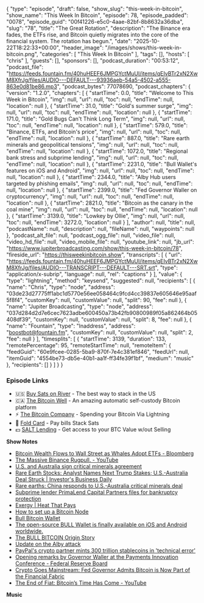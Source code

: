 {
  "type": "episode",
  "draft": false,
  "show_slug": "this-week-in-bitcoin",
  "show_name": "This Week In Bitcoin",
  "episode": 78,
  "episode_padded": "0078",
  "episode_guid": "00f41226-e5c0-4aae-82bf-8b8632a36dba",
  "slug": "78",
  "title": "The Great Rotation",
  "description": "The Binance era fades, the ETFs rise, and Bitcoin quietly migrates into the core of the financial system. The rotation has begun.",
  "date": "2025-10-22T18:22:33+00:00",
  "header_image": "/images/shows/this-week-in-bitcoin.png",
  "categories": [
    "This Week In Bitcoin"
  ],
  "tags": [],
  "hosts": [
    "chris"
  ],
  "guests": [],
  "sponsors": [],
  "podcast_duration": "00:53:12",
  "podcast_file": "https://feeds.fountain.fm/40huHEEF6JMPGYctMuUI/items/qEIvBTr2xN2XwM8XfrJg/files/AUDIO---DEFAULT---93936aeb-54a5-4502-a555-863e0d81be86.mp3",
  "podcast_bytes": 77078690,
  "podcast_chapters": {
    "version": "1.2.0",
    "chapters": [
      {
        "startTime": 0.0,
        "title": "Welcome to This Week in Bitcoin",
        "img": null,
        "url": null,
        "toc": null,
        "endTime": null,
        "location": null
      },
      {
        "startTime": 31.0,
        "title": "Gold's summer surge",
        "img": null,
        "url": null,
        "toc": null,
        "endTime": null,
        "location": null
      },
      {
        "startTime": 171.0,
        "title": "Gold Bugs Can't Think Long Term",
        "img": null,
        "url": null,
        "toc": null,
        "endTime": null,
        "location": null
      },
      {
        "startTime": 579.0,
        "title": "Binance, ETFs, and Bitcoin's price",
        "img": null,
        "url": null,
        "toc": null,
        "endTime": null,
        "location": null
      },
      {
        "startTime": 887.0,
        "title": "Rare earth minerals and geopolitical tensions",
        "img": null,
        "url": null,
        "toc": null,
        "endTime": null,
        "location": null
      },
      {
        "startTime": 1072.0,
        "title": "Regional bank stress and subprime lending",
        "img": null,
        "url": null,
        "toc": null,
        "endTime": null,
        "location": null
      },
      {
        "startTime": 2231.0,
        "title": "Bull Wallet's features on iOS and Android",
        "img": null,
        "url": null,
        "toc": null,
        "endTime": null,
        "location": null
      },
      {
        "startTime": 2344.0,
        "title": "Alby Hub users targeted by phishing emails",
        "img": null,
        "url": null,
        "toc": null,
        "endTime": null,
        "location": null
      },
      {
        "startTime": 2399.0,
        "title": "Fed Governor Waller on cryptocurrency",
        "img": null,
        "url": null,
        "toc": null,
        "endTime": null,
        "location": null
      },
      {
        "startTime": 2821.0,
        "title": "Bitcoin as the canary in the coal mine",
        "img": null,
        "url": null,
        "toc": null,
        "endTime": null,
        "location": null
      },
      {
        "startTime": 3139.0,
        "title": "Lowkey by Ollie",
        "img": null,
        "url": null,
        "toc": null,
        "endTime": 3272.0,
        "location": null
      }
    ],
    "author": null,
    "title": null,
    "podcastName": null,
    "description": null,
    "fileName": null,
    "waypoints": null
  },
  "podcast_alt_file": null,
  "podcast_ogg_file": null,
  "video_file": null,
  "video_hd_file": null,
  "video_mobile_file": null,
  "youtube_link": null,
  "jb_url": "https://www.jupiterbroadcasting.com/show/this-week-in-bitcoin/78",
  "fireside_url": "https://thisweekinbitcoin.show",
  "transcripts": [
    {
      "url": "https://feeds.fountain.fm/40huHEEF6JMPGYctMuUI/items/qEIvBTr2xN2XwM8XfrJg/files/AUDIO---TRANSCRIPT---DEFAULT---SRT.srt",
      "type": "application/x-subrip",
      "language": null,
      "rel": "captions"
    }
  ],
  "value": {
    "type": "lightning",
    "method": "keysend",
    "suggested": null,
    "recipients": [
      {
        "name": "Chris",
        "type": "node",
        "address": "03de23d27775ff1abc1d5770e56ee058464c9fcd4cc39837e605646e95aaf5f8f4",
        "customKey": null,
        "customValue": null,
        "split": 90,
        "fee": null
      },
      {
        "name": "Jupiter Broadcasting",
        "type": "node",
        "address": "037d284d2d7e6cec7623adbe600450a73b42fb90800989f05a862464b05408df39",
        "customKey": null,
        "customValue": null,
        "split": 8,
        "fee": null
      },
      {
        "name": "Fountain",
        "type": "lnaddress",
        "address": "boostbot@fountain.fm",
        "customKey": null,
        "customValue": null,
        "split": 2,
        "fee": null
      }
    ],
    "timesplits": [
      {
        "startTime": 3139,
        "duration": 133,
        "remotePercentage": 95,
        "remoteStartTime": null,
        "remoteItem": {
          "feedGuid": "60e9fcee-0285-5ba9-870f-7e4c381ef846",
          "feedUrl": null,
          "itemGuid": "4554be73-db5e-40b1-aa1f-ff34fe39f1bf",
          "medium": "music"
        },
        "recipients": []
      }
    ]
  }
}


### Episode Links

* 🇺🇸 [Buy Sats on River](https://partner.river.com/jupiter) \- The best way to stack in the US
* 🇨🇦 [The Bitcoin Well](https://www.bitcoinwell.com/jupiter) \- An amazing automatic self-custody Bitcoin platform
* ⚡ [The Bitcoin Company](https://app.thebitcoincompany.com/signup?ref=JUPITER) \- Spending your Bitcoin Via Lightning
* 🏦 [Fold Card](https://use.foldapp.com/r/XNHPXTFC) \- Pay bills Stack Sats
* 💵 [SALT Lending](https://borrower.saltlending.com/register?referralCode=GkPQdbqWG) \- Get access to your BTC Value w/out Selling

**Show Notes**

* [Bitcoin Wealth Flows to Wall Street as Whales Adopt ETFs - Bloomberg](https://archive.is/G4fVn)
* [The Massive Binance Rugpull. - YouTube](https://www.youtube.com/watch?v=f95C9bQlL4U)
* [U.S. and Australia sign critical minerals agreement](https://www.cnbc.com/2025/10/20/trump-australia-albanese-minerals-rare-earths-china.html)
* [Rare Earth Stocks: Analyst Names Next Trump Stakes; U.S.-Australia Deal Struck | Investor's Business Daily](https://www.investors.com/news/rare-earth-stocks-american-resources-usar-us-australia-critical-minerals/)
* [Rare earths: China responds to U.S.-Australia critical minerals deal](https://www.cnbc.com/2025/10/21/rare-earths-china-responds-to-us-australia-critical-minerals-deal.html)
* [Subprime lender PrimaLend Capital Partners files for bankruptcy protection ](https://www.reuters.com/legal/litigation/subprime-lender-primalend-capital-partners-files-bankruptcy-protection-2025-10-22/)
* [Exergy | Heat That Pays](https://exergyheat.com/)
* [How to set up a Bitcoin Node](https://kiwibitcoinguide.org/articles-and-guides/setup-bitcoin-node/)
* [Bull Bitcoin Wallet](https://wallet.bullbitcoin.com/en)
* [The open-source BULL Wallet is finally available on iOS and Android worldwide. ](https://stacker.news/items/1258276)
* [The BULL BITCOIN Origin Story](https://x.com/BullBitcoin_/status/1980593026876457225?t=1091)
* [Update on the Alby attack](https://njump.me/nevent1qqsvhyplfrul5zzgd5hp7my40h8julwfaazllsp2xefu9xn8avxs5acpzemhxue69uhhyetvv9ujucm0d9hx7uewd9hj7q3qaeh2zw4elewy5682lxc6xnlqzjnxksq303gwu2npfaxd49vmde6qxpqqqqqqznek8na)
* [PayPal's crypto partner mints 300 trillion stablecoins in 'technical error'](https://www.cnbc.com/2025/10/16/paypals-crypto-partner-mints-300-trillion-stablecoins-in-technical-error.html)
* [Opening remarks by Governor Waller at the Payments Innovation Conference - Federal Reserve Board](https://www.federalreserve.gov/newsevents/speech/waller20251021a.htm)
* [Crypto Goes Mainstream: Fed Governor Admits Bitcoin is Now Part of the Financial Fabric](https://finance.yahoo.com/news/crypto-goes-mainstream-fed-governor-101721836.html)
* [The End of Fiat: Bitcoin’s Time Has Come - YouTube](https://www.youtube.com/watch?v=Q3On66u6vAE)

**Music**
